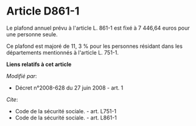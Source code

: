 # Article D861-1

Le plafond annuel prévu à l'article L. 861-1 est fixé à 7 446,64 euros pour une personne seule. 

Ce plafond est majoré de 11, 3 % pour les personnes résidant dans les départements mentionnés à l'article L. 751-1.

**Liens relatifs à cet article**

_Modifié par_:

  - Décret n°2008-628 du 27 juin 2008 - art. 1

_Cite_:

  - Code de la sécurité sociale. - art. L751-1
  - Code de la sécurité sociale. - art. L861-1
